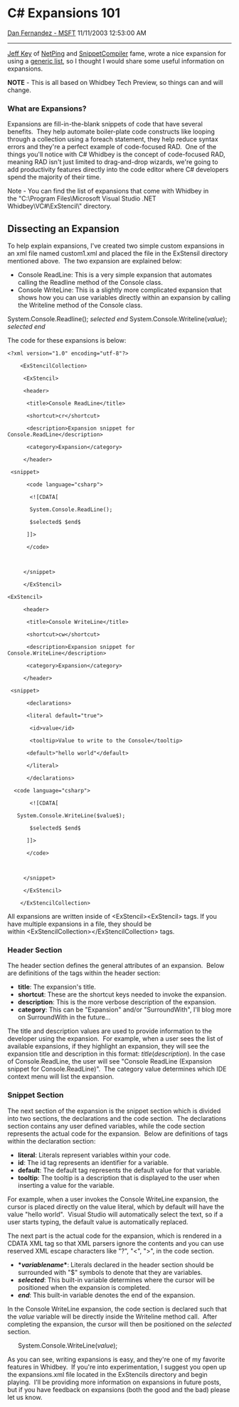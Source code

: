 <div id="page">

# C\# Expansions 101

[Dan Fernandez -
MSFT](https://social.msdn.microsoft.com/profile/Dan%20Fernandez%20-%20MSFT)
11/11/2003 12:53:00 AM

-----

<div id="content">

[Jeff Key](http://weblogs.asp.net/jkey/) of
[NetPing](http://www.sliver.com/dotnet/netping) and
[SnippetCompiler](http://www.sliver.com/dotnet/SnippetCompiler) fame,
wrote a nice expansion for using a [generic
list](http://weblogs.asp.net/jkey/posts/36500.aspx), so I thought I
would share some useful information on expansions.

**NOTE** - This is all based on Whidbey Tech Preview, so things can and
will change.

### What are Expansions?

Expansions are fill-in-the-blank snippets of code that have several
benefits.  They help automate boiler-plate code constructs like looping
through a collection using a foreach statement, they help reduce syntax
errors and they're a perfect example of code-focused RAD.  One of the
things you'll notice with C\# Whidbey is the concept of code-focused
RAD, meaning RAD isn't just limited to drag-and-drop wizards, we're
going to add productivity features directly into the code editor where
C\# developers spend the majority of their time.

Note - You can find the list of expansions that come with Whidbey in
the "C:\\Program Files\\Microsoft Visual Studio .NET
Whidbey\\VC\#\\ExStencil\\" directory.

## Dissecting an Expansion

To help explain expansions, I've created two simple custom expansions in
an xml file named custom1.xml and placed the file in the ExStensil
directory mentioned above.  The two expansion are explained below: 

  - Console ReadLine: This is a very simple expansion that automates
    calling the Readline method of the Console class. 
  - Console WriteLine: This is a slightly more complicated expansion
    that shows how you can use variables directly within an expansion by
    calling the Writeline method of the Console class. 

System.Console.Readline(); $selected$ $end$
System.Console.Writeline($value$); $selected$ $end$

The code for these expansions is below:

    <?xml version="1.0" encoding="utf-8"?>
    
        <ExStencilCollection>
    
         <ExStencil>
    
         <header>
    
          <title>Console ReadLine</title>
    
          <shortcut>cr</shortcut>
    
          <description>Expansion snippet for Console.ReadLine</description>
    
          <category>Expansion</category>
    
         </header>

     <snippet>
    
          <code language="csharp">
    
           <![CDATA[
    
           System.Console.ReadLine();
    
           $selected$ $end$
    
          ]]>
    
          </code>
    
            
    
         </snippet>
    
         </ExStencil>

    <ExStencil>
    
         <header>
    
          <title>Console WriteLine</title>
    
          <shortcut>cw</shortcut>
    
          <description>Expansion snippet for Console.WriteLine</description>
    
          <category>Expansion</category>
    
         </header>

     <snippet>
    
          <declarations>
    
          <literal default="true">
    
           <id>value</id>
    
           <tooltip>Value to write to the Console</tooltip>
    
          <default>"hello world"</default>
    
          </literal>
    
          </declarations>

      <code language="csharp">
    
           <![CDATA[

       System.Console.WriteLine($value$);
    
           $selected$ $end$
    
          ]]>
    
          </code>
    
            
    
         </snippet>
    
         </ExStencil>
    
        </ExStencilCollection> 

All expansions are written inside of \<ExStencil\>\<ExStencil\> tags. If
you have multiple expansions in a file, they should be
within \<ExStencilCollection\>\</ExStencilCollection\> tags.  

### Header Section 

The header section defines the general attributes of an expansion. 
Below are definitions of the tags within the header section: 

  - **title**: The expansion's title.
  - **shortcut**: These are the shortcut keys needed to invoke the
    expansion.
  - **description**: This is the more verbose description of the
    expansion.
  - **category**: This can be "Expansion" and/or "SurroundWith", I'll
    blog more on SurroundWith in the future...

The title and description values are used to provide information to the
developer using the expansion.  For example, when a user sees the list
of available expansions, if they highlight an expansion, they will see
the expansion title and description in this format:
*title*(*description*). In the case of Console.ReadLine, the user will
see "Console ReadLine (Expansion snippet for Console.ReadLine)".  The
category value determines which IDE context menu will list the
expansion. 

### Snippet Section

The next section of the expansion is the snippet section which is
divided into two sections, the declarations and the code section.  The
declarations section contains any user defined variables, while the code
section represents the actual code for the expansion.  Below are
definitions of tags within the declaration section:

  - **literal**: Literals represent variables within your code.
  - **id**: The id tag represents an identifier for a variable.
  - **default**: The default tag represents the default value for that
    variable.
  - **tooltip**: The tooltip is a description that is displayed to the
    user when inserting a value for the variable.

For example, when a user invokes the Console WriteLine expansion, the
cursor is placed directly on the value literal, which by default will
have the value "hello world".  Visual Studio will automatically select
the text, so if a user starts typing, the default value is automatically
replaced. 

The next part is the actual code for the expansion, which is rendered in
a CDATA XML tag so that XML parsers ignore the contents and you can use
reserved XML escape characters like "?", "\<", "\>", in the code
section.

  - **$*variable name*$**: Literals declared in the header section
    should be surrounded with "$" symbols to denote that they are
    variables.
  - **$selected$**: This built-in variable determines where the cursor
    will be positioned when the expansion is completed.
  - **$end$**: This built-in variable denotes the end of the expansion.

In the Console WriteLine expansion, the code section is declared such
that the $value$ variable will be directly inside the Writeline method
call.  After completing the expansion, the cursor will then be
positioned on the $selected$ section. 

      System.Console.WriteLine($value$);

As you can see, writing expansions is easy, and they're one of my
favorite features in Whidbey.  If you're into experimentation, I suggest
you open up the expansions.xml file located in the ExStencils directory
and begin playing.  I'll be providing more information on expansions in
future posts, but if you have feedback on expansions (both the good and
the bad) please let us know.

### 

### 

</div>

</div>
